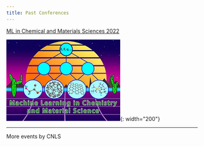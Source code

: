 ```yaml
---
title: Past Conferences
---
```


<!-- {:. style="text-align: center"}  -->
[ML in Chemical and Materials Sciences 2022](https://web.cvent.com/event/98d693ec-2328-4e76-bf46-c88d714cb55a/summary)

![](/assets/past_events/2023-logo.webp){: width="200"}     

--------------------       
More events by CNLS
